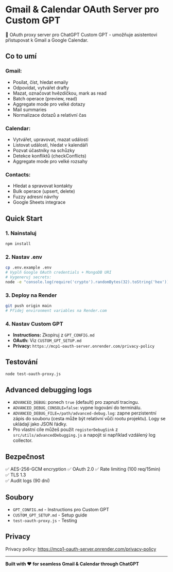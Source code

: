 # Gmail & Calendar OAuth Server pro Custom GPT

🚀 OAuth proxy server pro ChatGPT Custom GPT - umožňuje asistentovi přistupovat k Gmail a Google Calendar.

## Co to umí

### Gmail:
- Posílat, číst, hledat emaily
- Odpovídat, vytvářet drafty
- Mazat, označovat hvězdičkou, mark as read
- Batch operace (preview, read)
- Aggregate mode pro velké dotazy
- Mail summaries
- Normalizace dotazů a relativní čas

### Calendar:
- Vytvářet, upravovat, mazat události
- Listovat události, hledat v kalendáři
- Pozvat účastníky na schůzky
- Detekce konfliktů (checkConflicts)
- Aggregate mode pro velké rozsahy

### Contacts:
- Hledat a spravovat kontakty
- Bulk operace (upsert, delete)
- Fuzzy adresní návrhy
- Google Sheets integrace

## Quick Start

### 1. Nainstaluj
```bash
npm install
```

### 2. Nastav .env
```bash
cp .env.example .env
# Vyplň Google OAuth credentials + MongoDB URI
# Vygeneruj secrets:
node -e "console.log(require('crypto').randomBytes(32).toString('hex'))"
```

### 3. Deploy na Render
```bash
git push origin main
# Přidej environment variables na Render.com
```

### 4. Nastav Custom GPT
- **Instructions:** Zkopíruj z `GPT_CONFIG.md`
- **OAuth:** Viz `CUSTOM_GPT_SETUP.md`
- **Privacy:** `https://mcp1-oauth-server.onrender.com/privacy-policy`

## Testování

```bash
node test-oauth-proxy.js
```

## Advanced debugging logs

- `ADVANCED_DEBUG`: ponech `true` (default) pro zapnutí tracingu.
- `ADVANCED_DEBUG_CONSOLE=false`: vypne logování do terminálu.
- `ADVANCED_DEBUG_FILE=/path/advanced-debug.log`: zapne perzistentní zápis do souboru
  (cesta může být relativní vůči rootu projektu). Logy se ukládají jako JSON řádky.
- Pro vlastní cíle můžeš použít `registerDebugSink` z `src/utils/advancedDebugging.js`
  a napojit si například vzdálený log collector.

## Bezpečnost

✅ AES-256-GCM encryption
✅ OAuth 2.0
✅ Rate limiting (100 req/15min)  
✅ TLS 1.3  
✅ Audit logs (90 dní)  

## Soubory

- `GPT_CONFIG.md` - Instructions pro Custom GPT
- `CUSTOM_GPT_SETUP.md` - Setup guide
- `test-oauth-proxy.js` - Testing

## Privacy

Privacy policy: https://mcp1-oauth-server.onrender.com/privacy-policy

---

**Built with ❤️ for seamless Gmail & Calendar through ChatGPT**
